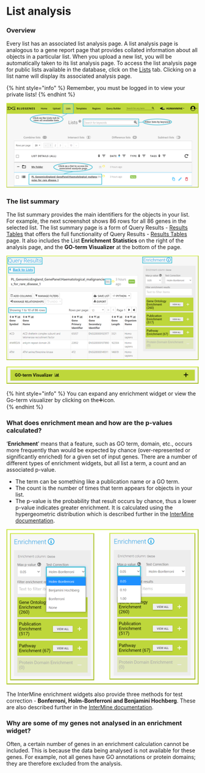 # List analysis

### Overview

Every list has an associated list analysis page. A list analysis page is analogous to a gene report page that provides collated information about all objects in a particular list. When you upload a new list, you will be automatically taken to its list analysis page. To access the list analysis page for public lists available in the database, click on the [Lists](lists.md) tab. Clicking on a list name will display its associated analysis page. 

{% hint style="info" %}
Remember, you must be logged in to view your private lists!
{% endhint %}

![](../../../.gitbook/assets/lists-analysis-edited.png)

### The list summary

The list summary provides the main identifiers for the objects in your list. For example, the next screenshot shows 86 rows for all 86 genes in the selected list. The list summary page is a form of Query Results - [Results Tables](https://flymine.readthedocs.io/en/latest/results-tables/Documentationresultstables.html#resultstables) that offers the full functionality of  Query Results - [Results Tables](https://flymine.readthedocs.io/en/latest/results-tables/Documentationresultstables.html#resultstables) page. It also includes the List **Enrichment Statistics** on the right of the analysis page, and the **GO-term Visualizer** at the bottom of the page. 

![](../../../.gitbook/assets/list-summary-1.png)

![](../../../.gitbook/assets/go-term.png)

{% hint style="info" %}
You can expand any enrichment widget or view the Go-term visualizer by clicking on the➕icon.  
{% endhint %}

### What does enrichment mean and how are the p-values calculated?

‘**Enrichment**’ means that a feature, such as GO term, domain, etc., occurs more frequently than would be expected by chance \(over-represented or significantly enriched\) for a given set of input genes. There are a number of different types of enrichment widgets, but all list a term, a count and an associated p-value. 

* The term can be something like a publication name or a GO term. 
* The count is the number of times that term appears for objects in your list. 
* The p-value is the probability that result occurs by chance, thus a lower p-value indicates greater enrichment. It is calculated using the hypergeometric distribution which is described further in the [InterMine documentation](http://intermine.readthedocs.org/en/latest/embedding/list-widgets/enrichment-widgets/). 

![](../../../.gitbook/assets/enrichment-p-and-text.png)

The InterMine enrichment widgets also provide three methods for test correction - **Bonferroni, Holm-Bonferroni and Benjamini Hochberg**. These are also described further in the [InterMine documentation](http://intermine.readthedocs.org/en/latest/embedding/list-widgets/enrichment-widgets/). 

### Why are some of my genes not analysed in an enrichment widget?

Often, a certain number of genes in an enrichment calculation cannot be included. This is because the data being analysed is not available for these genes. For example, not all genes have GO annotations or protein domains; they are therefore excluded from the analysis.

